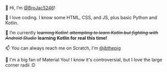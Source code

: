 👋 Hi, I’m [@BroJac5246](https://github.com/BroJac5246/)!

👀 I love coding. I know some HTML, CSS, and JS, plus basic Python and Kotlin.

🌱 I’m currently ~~learning Kotlin!~~ ~~_attempting to learn Kotlin but fighting with Android Studio_~~ **learning Kotlin for real this time!**

📫 You can always reach me on Scratch, I'm [@jbthepig](https://scratch.mit.edu/users/jbthepig)

🎨 I'm a big fan of Material You! I know it's controversial, but I love the large corner radii :D
